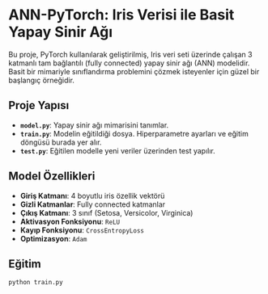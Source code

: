 # ANN-PyTorch: Iris Verisi ile Basit Yapay Sinir Ağı

Bu proje, PyTorch kullanılarak geliştirilmiş, Iris veri seti üzerinde çalışan 3 katmanlı tam bağlantılı (fully connected) yapay sinir ağı (ANN) modelidir. Basit bir mimariyle sınıflandırma problemini çözmek isteyenler için güzel bir başlangıç örneğidir.

## Proje Yapısı

- **`model.py`**: Yapay sinir ağı mimarisini tanımlar.
- **`train.py`**: Modelin eğitildiği dosya. Hiperparametre ayarları ve eğitim döngüsü burada yer alır.
- **`test.py`**: Eğitilen modelle yeni veriler üzerinden test yapılır.

## Model Özellikleri

- **Giriş Katmanı**: 4 boyutlu iris özellik vektörü
- **Gizli Katmanlar**: Fully connected katmanlar
- **Çıkış Katmanı**: 3 sınıf (Setosa, Versicolor, Virginica)
- **Aktivasyon Fonksiyonu**: `ReLU`
- **Kayıp Fonksiyonu**: `CrossEntropyLoss`
- **Optimizasyon**: `Adam`

## Eğitim

```bash
python train.py
